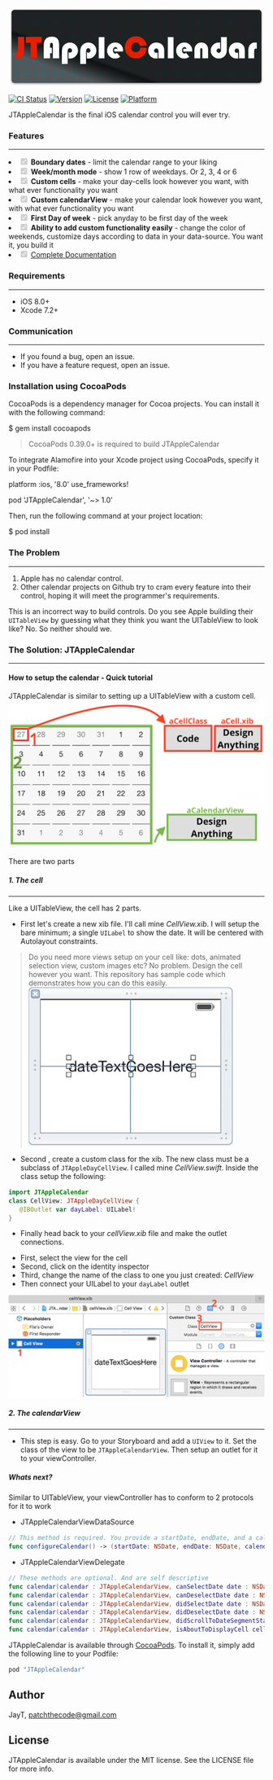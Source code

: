 ![JTAppleCalendar](Images/JTAppleCalendar.jpg)

[![CI Status](http://img.shields.io/travis/JayT/JTAppleCalendar.svg?style=flat)](https://travis-ci.org/JayT/JTAppleCalendar) [![Version](https://img.shields.io/cocoapods/v/JTAppleCalendar.svg?style=flat)](http://cocoapods.org/pods/JTAppleCalendar) [![License](https://img.shields.io/cocoapods/l/JTAppleCalendar.svg?style=flat)](http://cocoapods.org/pods/JTAppleCalendar) [![Platform](https://img.shields.io/cocoapods/p/JTAppleCalendar.svg?style=flat)](http://cocoapods.org/pods/JTAppleCalendar)

JTAppleCalendar is the final iOS calendar control you will ever try.

### **Features**
---

<li class="task-list-item"><input class="task-list-item-checkbox" checked="checked" disabled="disabled" type="checkbox"> <B>Boundary dates</B> - limit the calendar range to your liking</li>
<li class="task-list-item"><input class="task-list-item-checkbox" checked="checked" disabled="disabled" type="checkbox"> <B>Week/month mode</B> - show 1 row of weekdays. Or 2, 3, 4 or 6</li>
<li class="task-list-item"><input class="task-list-item-checkbox" checked="checked" disabled="disabled" type="checkbox"> <B>Custom cells</B> - make your day-cells look however you want, with what ever functionality you want</li>
<li class="task-list-item"><input class="task-list-item-checkbox" checked="checked" disabled="disabled" type="checkbox"> <B>Custom calendarView</B> - make your calendar look however you want, with what ever functionality you want</li>
<li class="task-list-item"><input class="task-list-item-checkbox" checked="checked" disabled="disabled" type="checkbox"> <B>First Day of week</B> - pick anyday to be first day of the week</li>
<li class="task-list-item"><input class="task-list-item-checkbox" checked="checked" disabled="disabled" type="checkbox"> <B>Ability to add custom functionality easily</B> - change the color of weekends, customize days according to data in your data-source. You want it, you build it</li>

<li class="task-list-item"><input class="task-list-item-checkbox" checked="checked" disabled="disabled" type="checkbox"> <a href="http://cocoadocs.org/docsets/Alamofire">Complete Documentation</a></li>


### **Requirements**
---

* iOS 8.0+ 
* Xcode 7.2+



### **Communication**
---
* If you found a bug, open an issue.
* If you have a feature request, open an issue.


### **Installation using CocoaPods**

CocoaPods is a dependency manager for Cocoa projects. You can install it with the following command:

$ gem install cocoapods



> CocoaPods 0.39.0+ is required to build JTAppleCalendar

To integrate Alamofire into your Xcode project using CocoaPods, specify it in your Podfile:

platform :ios, '8.0'
use_frameworks!

pod 'JTAppleCalendar', '~> 1.0'

Then, run the following command at your project location:

$ pod install

### **The Problem**
---

1. Apple has no calendar control.
2. Other calendar projects on Github try to cram every feature into their control, hoping it will meet the programmer's requirements.

This is an incorrect way to build controls. Do you see Apple building their `UITableView` by guessing what they think you want the UITableView to look like? No. So neither should we. 

### **The Solution: JTAppleCalendar**
---

#### How to setup the calendar - Quick tutorial

JTAppleCalendar is similar to setting up a UITableView with a custom cell.
![Calendar Overview](Images/CalendarArchitecture.png)


There are two parts
##### 1. The cell
---
Like a UITableView, the cell has 2 parts. 

* First let's create a new xib file. I'll call mine *CellView.xib*. I will setup the bare minimum; a single `UILabel` to show the date. It will be centered with Autolayout constraints. 

> Do you need more views setup on your cell like: dots, animated selection view, custom images etc? No problem. Design the cell however you want. This repository has sample code which demonstrates how you can do this easily.
![CellView](Images/cellXib.png)


* Second , create a custom class for the xib. The new class must be a subclass of `JTAppleDayCellView`. I called mine *CellView.swift*.  Inside the class setup the following:

~~~swift
import JTAppleCalendar 
class CellView: JTAppleDayCellView {
   @IBOutlet var dayLabel: UILabel!
}
~~~

* Finally head back to your *cellView.xib* file and make the outlet connections.
- First,  select the view for the cell
- Second, click on the identity inspector
- Third, change the name of the class to one you just created: *CellView*
- Then connect your UILabel to your `dayLabel` outlet

![Instructions](Images/setupInstructions.png)

##### 2. The calendarView
---
* This step is easy. Go to your Storyboard and add a `UIView` to it. Set the class of the view to be `JTAppleCalendarView`. Then setup an outlet for it to your viewController. 


##### Whats next?
Similar to UITableView, your viewController has to conform to 2 protocols for it to work

* JTAppleCalendarViewDataSource
~~~swift
// This method is required. You provide a startDate, endDate, and a calendar configured to your liking.
func configureCalendar() -> (startDate: NSDate, endDate: NSDate, calendar: NSCalendar)
~~~
* JTAppleCalendarViewDelegate 
~~~swift
// These methods are optional. And are self descriptive	
func calendar(calendar : JTAppleCalendarView, canSelectDate date : NSDate, cell: JTAppleDayCellView, cellState: CellState) -> Bool
func calendar(calendar : JTAppleCalendarView, canDeselectDate date : NSDate, cell: JTAppleDayCellView, cellState: CellState) -> Bool
func calendar(calendar : JTAppleCalendarView, didSelectDate date : NSDate, cell: JTAppleDayCellView, cellState: CellState) -> Void
func calendar(calendar : JTAppleCalendarView, didDeselectDate date : NSDate, cell: JTAppleDayCellView?, cellState: CellState) -> Void
func calendar(calendar : JTAppleCalendarView, didScrollToDateSegmentStartingWith date: NSDate?, endingWithDate: NSDate?) -> Void
func calendar(calendar : JTAppleCalendarView, isAboutToDisplayCell cell: JTAppleDayCellView, date:NSDate, cellState: CellState) -> Void
~~~



JTAppleCalendar is available through [CocoaPods](http://cocoapods.org). To install
it, simply add the following line to your Podfile:

```ruby
pod "JTAppleCalendar"
```

## Author

JayT, patchthecode@gmail.com

## License

JTAppleCalendar is available under the MIT license. See the LICENSE file for more info.

